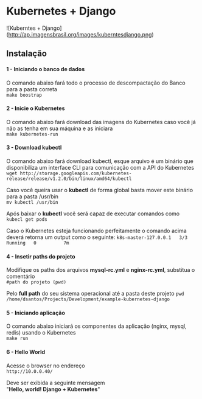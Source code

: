 # Kubernetes + Django

![Kuberntes + Django]
(http://ap.imagensbrasil.org/images/kuberntesdjango.png)

## Instalação
#### **1 - Iniciando o banco de dados**  
O comando abaixo fará todo o processo de descompactação do Banco para a pasta correta  
    `make boostrap`

#### **2 - Inicie o Kubernetes**  
O comando abaixo fará download das imagens do Kubernetes caso você já não as tenha em sua máquina e as iniciara  
    `make kubernetes-run`

#### **3 - Download kubectl**  
O comando abaixo fará download kubectl, esque arquivo é um binário que disponibiliza um interface CLI para comunicação com a API do Kubernetes  
    `wget http://storage.googleapis.com/kubernetes-release/release/v1.2.0/bin/linux/amd64/kubectl`

Caso você queira usar o **kubectl** de forma global basta mover este binário para a pasta /usr/bin  
    `mv kubectl /usr/bin`

Após baixar o **kubectl** você será capaz de executar comandos como  
`kubecl get pods`  

Caso o Kubernetes esteja funcionando perfeitamente o comando acima deverá retorna um output como o seguinte:
`k8s-master-127.0.0.1   3/3       Running   0          7m`

#### **4 - Insetir paths do projeto**  
Modifique os paths dos arquivos **mysql-rc.yml** e **nginx-rc.yml**, substitua o comentário  
`#path do projeto (pwd)`  

Pelo **full path** do seu sistema operacional até a pasta deste projeto
`pwd`  
`/home/dsantos/Projects/Development/example-kubernetes-django`

#### **5 - Iniciando aplicação**  
O comando abaixo iniciará os componentes da aplicação (nginx, mysql, redis) usando o Kubernetes  
`make run`  

#### **6 - Hello World**  
Acesse o browser no endereço  
`http://10.0.0.40/`  

Deve ser exibida a seguinte mensagem  
"**Hello, world! Django + Kubernetes**"
